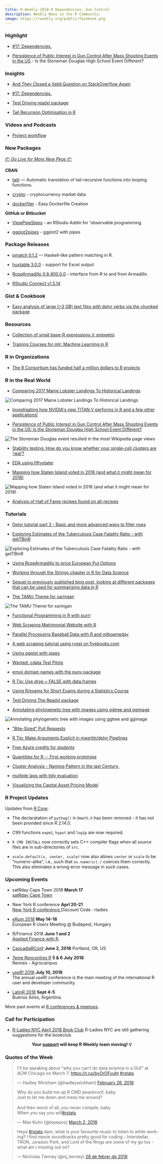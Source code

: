 ```yaml
---
title: R Weekly 2018-9 Dependencies, Gun Control
description: Weekly News in the R Community.
image: https://rweekly.org/public/facebook.png
---
```


###  Highlight

+ [#17: Dependencies.](http://dirk.eddelbuettel.com/blog/2018/02/28#017_dependencies)

+ [Persistence of Public Interest in Gun Control After Mass Shooting Events in the US](https://rawgit.com/benmarwick/Persistence-of-Public-Interest-in-Gun-Control/master/README.html) - Is the Stoneman Douglas High School Event Different?


### Insights

+ [And They Closed a Valid Question on StackOverflow Again](https://yihui.name/en/2018/02/closed-so-question/)

+ [#17: Dependencies.](http://dirk.eddelbuettel.com/blog/2018/02/28#017_dependencies)

+ [Test Driving readxl package](http://kgilds.rbind.io/2018/02/26/test-driving-readxl-package/)

+ [Tail Recursion Optimisation in R](https://mailund.github.io/r-programmer-blog/post/2018-03-02-tailr-tail-recursion-optimisation-in-r/)

###  Videos and Podcasts

+ [Project workflow](https://www.youtube.com/watch?v=boKFxBniUH0)

###  New Packages

<p class="added-hostname"><a href="https://rweekly.org/live" target="_blank" class="externalLink">📦 <i>Go Live for More New Pkgs</i> 📦</a></p>

**CRAN**

+ [tailr](https://cran.r-project.org/web/packages/tailr/) — Automatic translation of tail-recursive functions into looping functions.

+ [crypto](https://CRAN.R-project.org/package=crypto) - cryptocurrency market data

+ [dockerfiler](http://colinfay.me/dockerfiler-cran/) -  Easy Dockerfile Creation

**GitHub or Bitbucket**

+ [ViewPipeSteps](https://daranzolin.github.io/articles/2018-02/ViewPipeSteps) - an RStudio Addin for 'observable programming

+ [ggplot2pipes](https://coolbutuseless.bitbucket.io/2018/02/27/introducing-the-ggplot2pipes-package/) - ggplot2 with pipes

### Package Releases

+ [pmatch 0.1.2](https://cran.r-project.org/web/packages/pmatch/) —  Haskell-like pattern matching in R.

+ [huxtable 3.0.0](https://cran.r-project.org/package=huxtable) - support for Excel output

+ [RcppArmadillo 0.8.400.0.0](http://dirk.eddelbuettel.com/blog/2018/03/01#rcpparmadillo_0.8.400.0.0) - interface from R to and from Armadillo

+ [RStudio Connect v1.5.14](https://blog.rstudio.com/2018/03/02/rstudio-connect-v1-5-14/)


### Gist & Cookbook

+ [Easy analysis of large (>3 GB) text files with dplyr verbs via the chunked package](https://gist.github.com/benmarwick/20eac969ce9199756dc074801f5b531d)


###  Resources

+ [Collection of small base-R expressions (r snippets)](https://github.com/amrrs/30-seconds-of-r-code)

+ [Training Courses for mlr: Machine Learning in R](https://mlr-org.github.io/mlr-training-courses/)

###  R in Organizations

+ [The R Consortium has funded half a million dollars to R projects](http://blog.revolutionanalytics.com/2018/02/r-consortium-milestone.html)

### R in the Real World

+ [Comparing 2017 Maine Lobster Landings To Historical Landings](https://rud.is/b/2018/03/02/comparing-2017-maine-lobster-landings-to-historical-landings/)

![Comparing 2017 Maine Lobster Landings To Historical Landings](https://raw.githubusercontent.com/rweekly/image/master/2018-8/2017-lobster-landings.png)

+ [Investigating how NVIDIA's new TITAN V performs in R and a few other applications!](https://www.brucemeng.ca/post/titan-v-and-r-performance/)

+ [Persistence of Public Interest in Gun Control After Mass Shooting Events in the US: Is the Stoneman Douglas High School Event Different?](https://rawgit.com/benmarwick/Persistence-of-Public-Interest-in-Gun-Control/master/README.html)

![The Stoneman Douglas event resulted in the most Wikipedia page views](https://raw.githubusercontent.com/rweekly/image/master/2018-8/guns.png)

+ [Stability testing: How do you know whether your single-cell clusters are ‘real’?](http://jef.works/blog/2018/02/28/stability-testing/)

+ [EDA using fiftystater](https://pradeepadhokshaja.wordpress.com/2018/02/27/exploratory-data-analysis-of-the-zillow-housing-data/)

+ [Mapping how Staten Island voted in 2016 (and what it might mean for 2018)](https://mattherman.info/blog/cd11-vote/)

![Mapping how Staten Island voted in 2016 (and what it might mean for 2018)](https://raw.githubusercontent.com/rweekly/image/master/2018-8/votes.png)

+ [Analysis of Hall of Fame recipes found on all-recipes](https://p-mckenzie.github.io/r/2018/02/23/allrecipes-hall-of-fame/)

###  Tutorials

+ [Dplyr tutorial part 3 - Basic and more advanced ways to filter rows](https://suzan.rbind.io/2018/02/dplyr-tutorial-3/)

+ [Exploring Estimates of the Tuberculosis Case Fatality Ratio - with getTBinR](http://www.samabbott.co.uk/post/est-cfr-gettbinr/)

![Exploring Estimates of the Tuberculosis Case Fatality Ratio - with getTBinR](https://raw.githubusercontent.com/rweekly/image/master/2018-8/gettbinr2.png)

+ [Using RcppArmadillo to price European Put Options](http://gallery.rcpp.org//articles/black-scholes-three-ways/)

+ [Working through the Strings chapter in R for Data Science](http://annamarbut.blogspot.com/2018/02/working-with-strings.html)

+ [Sequel to previously published blog post, looking at different packages that can be used for summarising data in R](https://dabblingwithdata.wordpress.com/2018/02/26/r-packages-for-summarising-data-part-2/)

+ [The TAMU Theme for xaringan](https://yihui.name/en/2018/02/tamu-theme-xaringan/)

![The TAMU Theme for xaringan](https://raw.githubusercontent.com/rweekly/image/master/2018-8/tamu.png)

+ [Functional Programming in R with purrr](https://towardsdatascience.com/functional-programming-in-r-with-purrr-469e597d0229)

+ [Web Scraping Matrimonial Website with R](https://www.listendata.com/2018/02/web-scraping-website-with-r.html)

+ [Parallel Processing Baseball Data with R and mlbgameday](http://www.datascienceriot.com//r/mlbgameday-basics/)

+ [A web scraping tutorial using rvest on fivebooks.com](https://edomt.github.io/Rvest-Fivebooks/)

+ [Using ggplot with pipes](https://coolbutuseless.bitbucket.io/2018/02/25/using-ggplot-with-pipes/)

+ [Wanted: cdata Test Pilots](http://www.win-vector.com/blog/2018/02/wanted-cdata-test-pilots/)

+ [emoji domain names with the puny package](https://purrple.cat/blog/2018/02/26/emoji-domain-names-with-the-puny-package/)

+ [R Tip: Use drop = FALSE with data.frames](http://www.win-vector.com/blog/2018/02/r-tip-use-drop-false-with-data-frames/)

+ [Using R/exams for Short Exams during a Statistics Course](http://www.R-exams.org/general/uni_koblenz_landau/)

+ [Test Driving The Readxl package](http://kgilds.rbind.io/2018/02/26/test-driving-readxl-package/)

+ [Annotating phylogenetic tree with images using ggtree and ggimage](https://guangchuangyu.github.io/2018/03/annotating-phylogenetic-tree-with-images-using-ggtree-and-ggimage/)

![Annotating phylogenetic tree with images using ggtree and ggimage](https://raw.githubusercontent.com/rweekly/image/master/2018-8/annotating.png)

+ ["Bite-Sized" Pull Requests](https://yihui.name/en/2018/02/bite-sized-pull-requests/)

+ [R Tip: Make Arguments Explicit in magrittr/dplyr Pipelines](http://www.win-vector.com/blog/2018/03/r-tip-make-arguments-explicit-in-magrittr-dplyr-pipelines/)

+ [Free Azure credits for students](http://blog.revolutionanalytics.com/2018/03/free-azure-credits-for-students.html)

+ [Quantities for R -- First working prototype](http://r-spatial.org//r/2018/03/01/quantities-first-prototype.html)

+ [Cluster Analysis - Naming Pattern in the last Century.](http://flovv.github.io/Cluster_analysis/)

+ [multiple lags with tidy evaluation](https://purrple.cat/blog/2018/03/02/multiple-lags-with-tidy-evaluation/)

+ [Visualizing the Capital Asset Pricing Model](https://rviews.rstudio.com/2018/03/02/capm-and-visualization/)

<!--<div class="post-more-begin"></div><div class="post-more-end"></div>-->

###  R Project Updates

Updates from [R Core](http://developer.r-project.org/blosxom.cgi/R-devel/NEWS):

+ The declaratation of `pythag()` in `Rmath.h` has been removed - it has not been provided since R 2.14.0.

+ C99 functions `expm1`, `hypot` and `log1p` are now required.

+ `R CMD INSTALL` now correctly sets C++ compiler flags when all source files are in sub-directories of `src`.

+ `scale.default(x, center, scale)` now also allows `center` or `scale` to be “numeric-alike”, i.e., such that `as.numeric(.)` coerces them correctly. This also eliminates a wrong error message in such cases.

###  Upcoming Events

+ satRday Cape Town 2018 **March 17** <br />
[satRday Cape Town](http://capetown2018.satrdays.org/)

+ New York R conference **Aprl 20-21** <br />
[New York R conference](https://www.rstats.nyc/),Discount Code : rladies

+ [eRum 2018](http://2018.erum.io) **May 14-16** <br />
European R Users Meeting @ Budapest, Hungary

+ R/Finance 2018 **June 1 and 2** <br />
[Applied Finance with R](http://www.rinfinance.com).

+ [CascadiaRConf](https://cascadiarconf.com/) **June 2, 2018**
Portland, OR, US

+ [7eme Rencontres R](https://r2018-rennes.sciencesconf.org/)  **5 & 6 July 2018** <br />
Rennes - Agrocampus

+ [useR! 2018](https://user2018.r-project.org/) **July 10, 2018** <br />
The annual useR! conference is the main meeting of the international R user and developer community.

+ [LatinR 2018](http://latin-r.com/) **Sept 4-5** <br />
Buenos Aires, Argentina.

More past events at [R conferences & meetups](https://conf.rweekly.org).


###  Call for Participation

+ [R-Ladies NYC April 2018 Book Club](https://www.goodreads.com/group/show/225365-r-ladies-nyc) R-Ladies NYC are still gathering suggestions for the bookclub.

<p class="hide-support added-hostname support-rweekly" style="text-align: center;font-weight: bold;">Your <a class="non-visited externalLink" href="https://www.patreon.com/rweekly" onclick="pas(this)">support</a> will keep R Weekly team moving! 💡</p>

###  Quotes of the Week

<blockquote class="twitter-tweet" data-lang="en"><p lang="en" dir="ltr">I&#39;ll be speaking about &quot;why you can’t do data science in a GUI&quot; at ACM Chicago on March 7: <a href="https://t.co/bvOrOFvuht">https://t.co/bvOrOFvuht</a> <a href="https://twitter.com/hashtag/rstats?src=hash&amp;ref_src=twsrc%5Etfw">#rstats</a></p>&mdash; Hadley Wickham (@hadleywickham) <a href="https://twitter.com/hadleywickham/status/968157467136921600?ref_src=twsrc%5Etfw">February 26, 2018</a></blockquote>

<blockquote class="twitter-tweet" data-lang="en"><p lang="en" dir="ltr">Why do you build me up R CMD javareconf, baby<br>Just to let me down and mess me around?<br><br>And then worst of all, you never compile, baby<br>When you say you will<a href="https://twitter.com/hashtag/rstats?src=hash&amp;ref_src=twsrc%5Etfw">#rstats</a></p>&mdash; Max Kuhn (@topepos) <a href="https://twitter.com/topepos/status/969716011078438912?ref_src=twsrc%5Etfw">March 2, 2018</a></blockquote>

<blockquote class="twitter-tweet" data-lang="ca"><p lang="en" dir="ltr">Heya <a href="https://twitter.com/hashtag/rstats?src=hash&amp;ref_src=twsrc%5Etfw">#rstats</a> dam, what is your favourite music to listen to while working? I find movie soundtracks pretty good for coding - Interstellar, TRON, Jurassic Park, and Lord of the Rings are some of my go tos - what am I missing out on?</p>&mdash; Nicholas Tierney (@nj_tierney) <a href="https://twitter.com/nj_tierney/status/968987448553324544?ref_src=twsrc%5Etfw">28 de febrer de 2018</a></blockquote>
<script async src="https://platform.twitter.com/widgets.js" charset="utf-8"></script>

